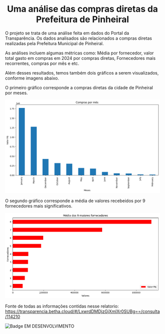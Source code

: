 <h1 align="center">Uma análise das compras diretas da Prefeitura de Pinheiral</h1>

<p>O projeto se trata de uma análise feita em dados do Portal da Transparência. Os dados analisados são relacionados a compras diretas realizadas pela Prefeitura Municipal de Pinheiral. 

As análises incluem algumas métricas como: Média por fornecedor, valor total gasto em compras em 2024 por compras diretas, Fornecedores mais recorrentes, compras por mês e etc. 

Além desses resultados, temos também dois gráficos a serem visualizados, conforme imagens abaixo.

O primeiro gráfico corresponde a compras diretas da cidade de Pinheiral por meses.

![Um gráfico de barras corresponde a compras diretas da cidade de pínheiral por meses](/grafico1.png)

O segundo gráfico corresponde a média de valores recebeidos por 9 fornecedores mais significativos.

![Um gráfico de barras corresponde a média de valores recebeidos por 9 fornecedores mais significativos](/grafico2.png)


Fonte de todas as informações contidas nesse relatorio: https://transparencia.betha.cloud/#/LxwrdDMDjzGjXmlXr0SUBg==/consulta/114210

![Badge EM DESENVOLVIMENTO](http://img.shields.io/static/v1?label=STATUS&message=EM%20DESENVOLVIMENTO%20&color=BLUE&style=for-the-badge)

